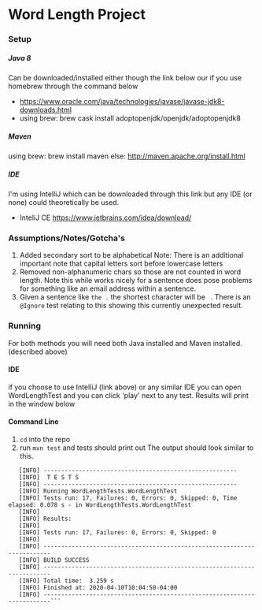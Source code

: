 # Word Length Project

### Setup

##### Java 8
Can be downloaded/installed either though the link below our if you use homebrew through the command below
 - https://www.oracle.com/java/technologies/javase/javase-jdk8-downloads.html
 - using brew: brew cask install adoptopenjdk/openjdk/adoptopenjdk8
 
##### Maven
 using brew:  brew install maven
 else: http://maven.apache.org/install.html
 

##### IDE
I'm using IntelliJ which can be downloaded through this link but any IDE (or none) could theoretically be used.
- InteliJ CE https://www.jetbrains.com/idea/download/
 
 

### Assumptions/Notes/Gotcha's
1) Added secondary sort to be alphabetical 
  Note: There is an additional important note that capital letters sort before lowercase letters
2) Removed non-alphanumeric chars so those are not counted in word length. Note this while works nicely for a sentence does pose problems for something like an email address within a sentence. 
3) Given a sentence like `the .` the shortest character will be ` `. There is an `@Ignore` test relating to this showing this currently unexpected result.


### Running
For both methods you will need both Java installed and Maven installed. (described above)

#### IDE
if you choose to use IntelliJ (link above) or any similar IDE you can open WordLengthTest and you can click 'play' next to any test.
Results will print in the window below

#### Command Line
1) `cd` into the repo
2) run `mvn test` and tests should print out
The output should look similar to this.
```[INFO] 
   [INFO] -------------------------------------------------------
   [INFO]  T E S T S
   [INFO] -------------------------------------------------------
   [INFO] Running WordLengthTests.WordLengthTest
   [INFO] Tests run: 17, Failures: 0, Errors: 0, Skipped: 0, Time elapsed: 0.078 s - in WordLengthTests.WordLengthTest
   [INFO] 
   [INFO] Results:
   [INFO] 
   [INFO] Tests run: 17, Failures: 0, Errors: 0, Skipped: 0
   [INFO] 
   [INFO] ------------------------------------------------------------------------
   [INFO] BUILD SUCCESS
   [INFO] ------------------------------------------------------------------------
   [INFO] Total time:  3.259 s
   [INFO] Finished at: 2020-04-10T10:04:50-04:00
   [INFO] ------------------------------------------------------------------------```
